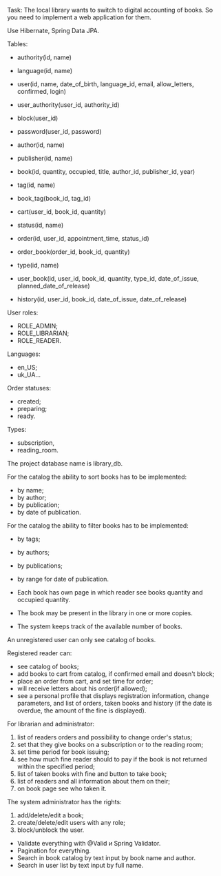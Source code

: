 Task:
The local library wants to switch to digital accounting of books. So
you need to implement a web application for them.

Use Hibernate, Spring Data JPA.


Tables:
- authority(id, name)
- language(id, name)
- user(id, name, date_of_birth, language_id, email, allow_letters, confirmed, login)
- user_authority(user_id, authority_id)
- block(user_id)
- password(user_id, password)


- author(id, name)
- publisher(id, name)
- book(id, quantity, occupied, title, author_id, publisher_id, year)
- tag(id, name)
- book_tag(book_id, tag_id)


- cart(user_id, book_id, quantity)
- status(id, name)
- order(id, user_id, appointment_time, status_id)
- order_book(order_id, book_id, quantity)
- type(id, name)
- user_book(id, user_id, book_id, quantity, type_id, date_of_issue, planned_date_of_release)
- history(id, user_id, book_id, date_of_issue, date_of_release)


User roles: 
- ROLE_ADMIN;
- ROLE_LIBRARIAN;
- ROLE_READER.

Languages:
- en_US;
- uk_UA...

Order statuses: 
- created;
- preparing;
- ready.

Types:
- subscription,
- reading_room.


The project database name is library_db.


For the catalog the ability to sort books has to be implemented:
- by name;
- by author;
- by publication;
- by date of publication.

For the catalog the ability to filter books has to be implemented:
- by tags;
- by authors;
- by publications;
- by range for date of publication.


- Each book has own page in which reader see books quantity and occupied quantity.
- The book may be present in the library in one or more copies.
- The system keeps track of the available number of books.


An unregistered user can only see catalog of books.

Registered reader can:
- see catalog of books;
- add books to cart from catalog, if confirmed email and doesn't block;
- place an order from cart, and set time for order;
- will receive letters about his order(if allowed);
- see a personal profile that displays registration information,
  change parameters, and list of orders, taken books and history
  (if the date is overdue, the amount of the fine is displayed).

For librarian and administrator:
1) list of readers orders and possibility to change order's status;
2) set that they give books on a subscription or to the reading room;
3) set time period for book issuing;
4) see how much fine reader should to pay if the book is not returned within the specified period;
5) list of taken books with fine and button to take book;
6) list of readers and all information about them on their;
7) on book page see who taken it.

The system administrator has the rights:
1) add/delete/edit a book;
2) create/delete/edit users with any role;
3) block/unblock the user.

- Validate everything with @Valid и Spring Validator.
- Pagination for everything.
- Search in book catalog by text input by book name and author.
- Search in user list by text input by full name.